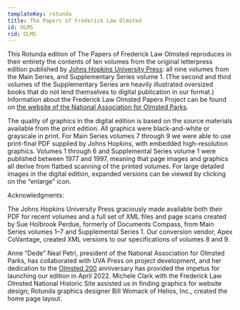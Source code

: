 ```yaml
---
templateKey: rotunda
title: The Papers of Frederick Law Olmsted
id: OLMS
rid: OLMS
---
```

This Rotunda edition of The Papers of Frederick Law Olmsted reproduces in their entirety the contents of ten volumes from the original letterpress edition published by [Johns Hopkins University Press](https://www.press.jhu.edu/): all nine volumes from the Main Series, and Supplementary Series volume 1. (The second and third volumes of the Supplementary Series are heavily illustrated oversized books that do not lend themselves to digital publication in our format.) Information about the Frederick Law Olmsted Papers Project can be found on [the website of the National Association for Olmsted Parks](https://www.olmsted.org/research/olmsted-papers-project/term/summary).

The quality of graphics in the digital edition is based on the source materials available from the print edition. All graphics were black-and-white or grayscale in print. For Main Series volumes 7 through 9 we were able to use print-final PDF supplied by Johns Hopkins, with embedded high-resolution graphics. Volumes 1 through 6 and Supplemental Series volume 1 were published between 1977 and 1997, meaning that page images and graphics all derive from flatbed scanning of the printed volumes. For large detailed images in the digital edition, expanded versions can be viewed by clicking on the “enlarge” icon. 

Acknowledgments:

The Johns Hopkins University Press graciously made available both their PDF for recent volumes and a full set of XML files and page scans created by Sue Holbrook Perdue, formerly of Documents Compass, from Main Series volumes 1–7 and Supplemental Series 1. Our conversion vendor, Apex CoVantage, created XML versions to our specifications of volumes 8 and 9.

Anne “Dede” Neal Petri, president of the National Association for Olmsted Parks, has collaborated with UVA Press on project development, and her dedication to the [Olmsted 200](https://olmsted200.org/) anniversary has provided the impetus for launching our edition in April 2022. Michele Clark with the Frederick Law Olmsted National Historic Site assisted us in finding graphics for website design; Rotunda graphics designer Bill Womack of Helios, Inc., created the home page layout.